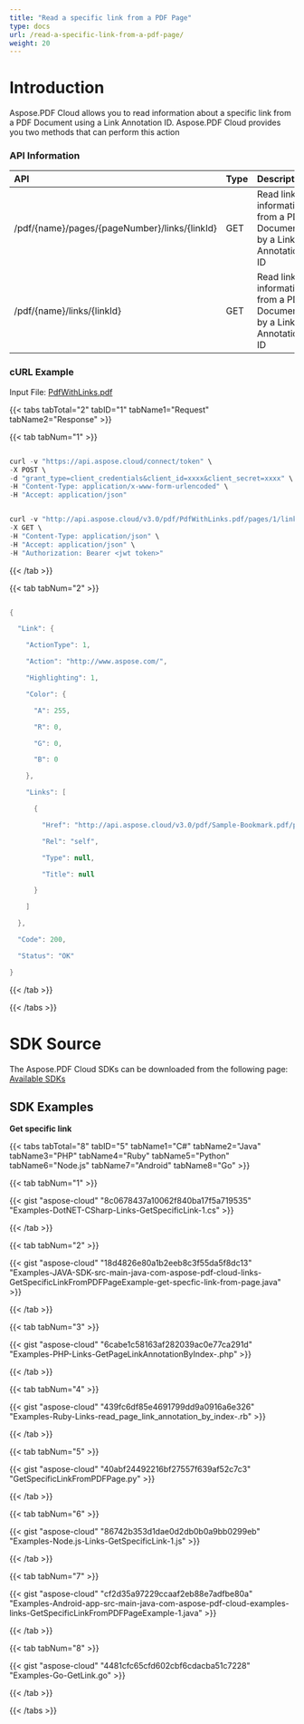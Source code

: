 ```yaml
---
title: "Read a specific link from a PDF Page"
type: docs
url: /read-a-specific-link-from-a-pdf-page/
weight: 20
---
```


# **Introduction**
Aspose.PDF Cloud allows you to read information about a specific link from a PDF Document using a Link Annotation ID. Aspose.PDF Cloud provides you two methods that can perform this action
### **API Information**

|**API**|**Type**|**Description**|**Swagger Link**|
| :- | :- | :- | :- |
|/pdf/{name}/pages/{pageNumber}/links/{linkId}|GET|Read link information from a PDF Document by a Link Annotation ID|[GetPageLinkAnnotations](https://apireference.aspose.cloud/pdf/#!/Links/GetPageLinkAnnotation)|
|/pdf/{name}/links/{linkId}|GET|Read link information from a PDF Document by a Link Annotation ID|[GetLinkAnnotation](https://apireference.aspose.cloud/pdf/#!/Links/GetLinkAnnotation)|

### **cURL Example**
Input File: [PdfWithLinks.pdf](https://docs-old.aspose.cloud/download/attachments/1245463/PdfWithLinks.pdf?version=1&modificationDate=1556379080808&api=v2)

{{< tabs tabTotal="2" tabID="1" tabName1="Request" tabName2="Response" >}}

{{< tab tabNum="1" >}}

```java

curl -v "https://api.aspose.cloud/connect/token" \
-X POST \
-d "grant_type=client_credentials&client_id=xxxx&client_secret=xxxx" \
-H "Content-Type: application/x-www-form-urlencoded" \
-H "Accept: application/json"

```

```java

curl -v "http://api.aspose.cloud/v3.0/pdf/PdfWithLinks.pdf/pages/1/links/1" \
-X GET \
-H "Content-Type: application/json" \
-H "Accept: application/json" \
-H "Authorization: Bearer <jwt token>"

```

{{< /tab >}}

{{< tab tabNum="2" >}}

```java

{

  "Link": {

    "ActionType": 1,

    "Action": "http://www.aspose.com/",

    "Highlighting": 1,

    "Color": {

      "A": 255,

      "R": 0,

      "G": 0,

      "B": 0

    },

    "Links": [

      {

        "Href": "http://api.aspose.cloud/v3.0/pdf/Sample-Bookmark.pdf/pages/1/links/1",

        "Rel": "self",

        "Type": null,

        "Title": null

      }

    ]

  },

  "Code": 200,

  "Status": "OK"

}

```

{{< /tab >}}

{{< /tabs >}}
# **SDK Source**
The Aspose.PDF Cloud SDKs can be downloaded from the following page: [Available SDKs](/pdf/available-sdks/)
## **SDK Examples**
**Get specific link**

{{< tabs tabTotal="8" tabID="5" tabName1="C#" tabName2="Java" tabName3="PHP" tabName4="Ruby" tabName5="Python" tabName6="Node.js" tabName7="Android"  tabName8="Go" >}}

{{< tab tabNum="1" >}}

{{< gist "aspose-cloud" "8c0678437a10062f840ba17f5a719535" "Examples-DotNET-CSharp-Links-GetSpecificLink-1.cs" >}}

{{< /tab >}}

{{< tab tabNum="2" >}}

{{< gist "aspose-cloud" "18d4826e80a1b2eeb8c3f55da5f8dc13" "Examples-JAVA-SDK-src-main-java-com-aspose-pdf-cloud-links-GetSpecificLinkFromPDFPageExample-get-specfic-link-from-page.java" >}}

{{< /tab >}}

{{< tab tabNum="3" >}}

{{< gist "aspose-cloud" "6cabe1c58163af282039ac0e77ca291d" "Examples-PHP-Links-GetPageLinkAnnotationByIndex-.php" >}}

{{< /tab >}}

{{< tab tabNum="4" >}}

{{< gist "aspose-cloud" "439fc6df85e4691799dd9a0916a6e326" "Examples-Ruby-Links-read_page_link_annotation_by_index-.rb" >}}

{{< /tab >}}

{{< tab tabNum="5" >}}

{{< gist "aspose-cloud" "40abf24492216bf27557f639af52c7c3" "GetSpecificLinkFromPDFPage.py" >}}

{{< /tab >}}

{{< tab tabNum="6" >}}

{{< gist "aspose-cloud" "86742b353d1dae0d2db0b0a9bb0299eb" "Examples-Node.js-Links-GetSpecificLink-1.js" >}}

{{< /tab >}}

{{< tab tabNum="7" >}}

{{< gist "aspose-cloud" "cf2d35a97229ccaaf2eb88e7adfbe80a" "Examples-Android-app-src-main-java-com-aspose-pdf-cloud-examples-links-GetSpecificLinkFromPDFPageExample-1.java" >}}

{{< /tab >}}

{{< tab tabNum="8" >}}

{{< gist "aspose-cloud" "4481cfc65cfd602cbf6cdacba51c7228" "Examples-Go-GetLink.go" >}}

{{< /tab >}}

{{< /tabs >}}
